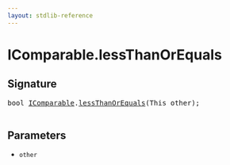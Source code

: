 ```yaml
---
layout: stdlib-reference
---
```


# IComparable\.lessThanOrEquals

## Signature 

<pre>
<span class="code_keyword">bool</span> <a href="/stdlib-reference/interfaces/IComparable/index" class="code_type">IComparable</a>.<a href="/stdlib-reference/interfaces/IComparable/lessThanOrEquals">lessThanOrEquals</a>(<span class="code_keyword">This</span> <span class='code_param'>other</span>);

</pre>

## Parameters

* `other`


